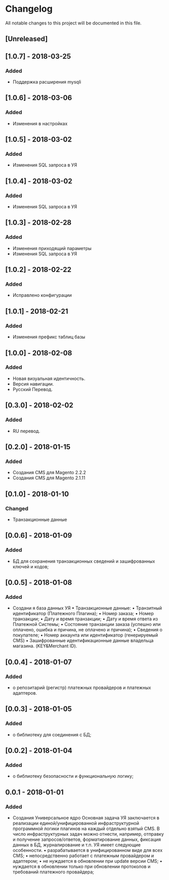 # Changelog
All notable changes to this project will be documented in this file.

## [Unreleased]

## [1.0.7] - 2018-03-25
### Added
- Поддержка расширения mysqli

## [1.0.6] - 2018-03-06
### Added
- Изменения в настройках


## [1.0.5] - 2018-03-02
### Added
- Изменения SQL запроса в УЯ

## [1.0.4] - 2018-03-02
### Added
- Изменения SQL запроса в УЯ

## [1.0.3] - 2018-02-28
### Added
- Изменения приходящий параметры
- Изменения SQL запроса в УЯ

## [1.0.2] - 2018-02-22
### Added
- Исправлено конфигурации

## [1.0.1] - 2018-02-21
### Added
- Изменения префикс таблиц базы

## [1.0.0] - 2018-02-08
### Added
- Новая визуальная идентичность.
- Версия навигации.
- Русский Перевод.

## [0.3.0] - 2018-02-02
### Added
- RU перевод.

## [0.2.0] - 2018-01-15
### Added
- Создания CMS для Magento 2.2.2
- Создания CMS для Magento 2.1.11

## [0.1.0] - 2018-01-10
### Changed
- Транзакционные данные

## [0.0.6] - 2018-01-09
### Added
- БД для сохранения транзакционных сведений и зашифрованных ключей и кодов;

## [0.0.5] - 2018-01-08
### Added
- Создани я база данных УЯ 
•	Транзакционные данные: 
•	Транзитный идентификатор (Платежного Плагина);
•	Номер заказа;
•	Номер транзакции;
•	Дату и время транзакции;
•	Дату и время ответа из Платежной Системы;
•	Состояние транзакции заказа (успешно или оплачено, ошибка и причина, не оплачено и причина);
•	Сведения о покупателе;
•	Номер аккаунта или идентификатор (генерируемый CMS)
•	Зашифрованные идентификационные данные владельца магазина. (KEY&Merchant ID).


## [0.0.4] - 2018-01-07
### Added
- o	репозитарий (регистр) платежных провайдеров и платежных адаптеров.

## [0.0.3] - 2018-01-05
### Added
- o	библиотеку для соединения с БД;

## [0.0.2] - 2018-01-04
### Added
- o	библиотеку безопасности и функциональную логику;


## 0.0.1 - 2018-01-01
### Added
- Создания Универсальное ядро
Основная задача УЯ заключается в реализации единой/унифицированной инфраструктурной программной логики плагинов на каждый отдельно взятый CMS. В число инфраструктурных задач можно отнести, например, отправку и получение запросов/ответов, форматирование данных, фиксация данных в БД, журналирование и т.п. УЯ имеет следующие особенности. 
•	разрабатывается в унифицированном виде для всех CMS;
•	непосредственно работает с платежным провайдером и адаптером;
•	не нуждается в обновлении при update версии CMS;
•	нуждается в обновлении только при обновлении протоколов и требований платежного провайдера;


